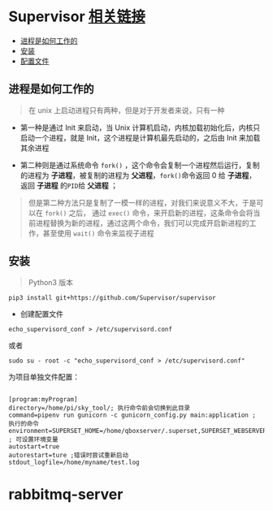 
# Supervisor  [相关链接](https://www.restran.net/2015/10/04/supervisord-tutorial/)

* [进程是如何工作的](#进程是如何工作的)
* [安装](#安装)
* [配置文件](#创建配置文件)

## 进程是如何工作的
> 在 unix 上启动进程只有两种，但是对于开发者来说，只有一种

* 第一种是通过 Init 来启动，当 Unix 计算机启动，内核加载初始化后，内核只启动一个进程，就是 Init，这个进程是计算机最先启动的，之后由 Init 来加载其余进程

* 第二种则是通过系统命令 `fork()` ，这个命令会复制一个进程然后运行，复制的进程为 __子进程__，被复制的进程为 __父进程__，`fork()`命令返回 0 给 __子进程__， 返回 __子进程__ 的`PID`给 __父进程__ ；

> 但是第二种方法只是复制了一模一样的进程，对我们来说意义不大，于是可以在 `fork()` 之后， 通过 `exec()` 命令，来开启新的进程，这条命令会将当前进程替换为新的进程，通过这两个命令，我们可以完成开启新进程的工作，甚至使用 `wait()` 命令来监视子进程



## 安装 

> Python3 版本 

` pip3 install git+https://github.com/Supervisor/supervisor `

* 创建配置文件 

` echo_supervisord_conf > /etc/supervisord.conf `

或者 

` sudo su - root -c "echo_supervisord_conf > /etc/supervisord.conf" `


为项目单独文件配置：

```

[program:myProgram]
directory=/home/pi/sky_tool/; 执行命令前会切换到此目录
command=pipenv run gunicorn -c gunicorn_config.py main:application ; 执行的命令
environment=SUPERSET_HOME=/home/qboxserver/.superset,SUPERSET_WEBSERVER_PORT=7070 ; 可设置环境变量
autostart=true
autorestart=ture ;错误时尝试重新启动
stdout_logfile=/home/myname/test.log

```

# rabbitmq-server